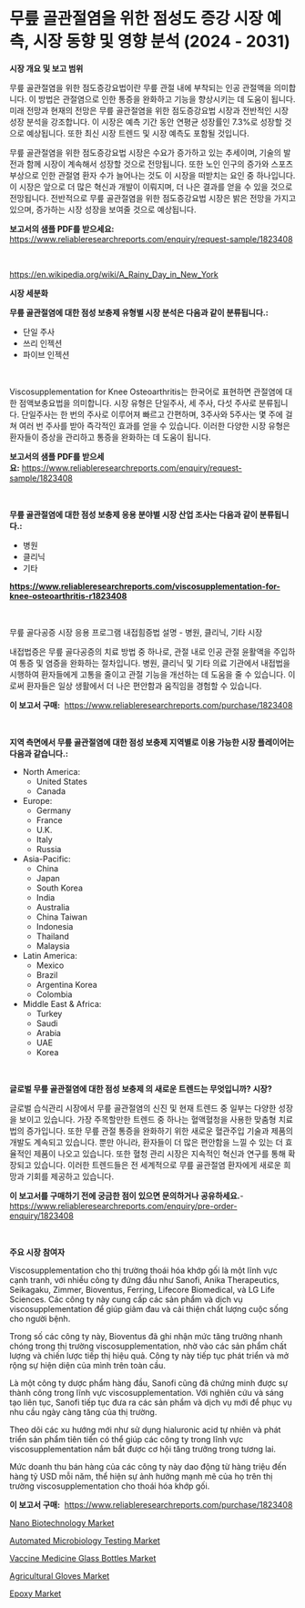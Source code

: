 <p><h1>무릎 골관절염을 위한 점성도 증강 시장 예측, 시장 동향 및 영향 분석 (2024 - 2031)</h1></p><p><strong>시장 개요 및 보고 범위</strong></p>
<p><p>무릎 골관절염을 위한 점도증강요법이란 무릎 관절 내에 부착되는 인공 관절액을 의미합니다. 이 방법은 관절염으로 인한 통증을 완화하고 기능을 향상시키는 데 도움이 됩니다. 미래 전망과 현재의 전망은 무릎 골관절염을 위한 점도증강요법 시장과 전반적인 시장 성장 분석을 강조합니다. 이 시장은 예측 기간 동안 연평균 성장률인 7.3%로 성장할 것으로 예상됩니다. 또한 최신 시장 트렌드 및 시장 예측도 포함될 것입니다.</p><p>무릎 골관절염을 위한 점도증강요법 시장은 수요가 증가하고 있는 추세이며, 기술의 발전과 함께 시장이 계속해서 성장할 것으로 전망됩니다. 또한 노인 인구의 증가와 스포츠 부상으로 인한 관절염 환자 수가 늘어나는 것도 이 시장을 떠받치는 요인 중 하나입니다. 이 시장은 앞으로 더 많은 혁신과 개발이 이뤄지며, 더 나은 결과를 얻을 수 있을 것으로 전망됩니다. 전반적으로 무릎 골관절염을 위한 점도증강요법 시장은 밝은 전망을 가지고 있으며, 증가하는 시장 성장을 보여줄 것으로 예상됩니다.</p></p>
<p><strong>보고서의 샘플 PDF를 받으세요:</strong> <a href="https://www.reliableresearchreports.com/enquiry/request-sample/1823408">https://www.reliableresearchreports.com/enquiry/request-sample/1823408</a></p>
<p>&nbsp;</p>
<p><a href="https://en.wikipedia.org/wiki/A_Rainy_Day_in_New_York">https://en.wikipedia.org/wiki/A_Rainy_Day_in_New_York</a></p>
<p><strong>시장 세분화</strong></p>
<p><strong>무릎 골관절염에 대한 점성 보충제 유형별 시장 분석은 다음과 같이 분류됩니다.:</strong></p>
<p><ul><li>단일 주사</li><li>쓰리 인젝션</li><li>파이브 인젝션</li></ul></p>
<p>&nbsp;</p>
<p><p>Viscosupplementation for Knee Osteoarthritis는 한국어로 표현하면 관절염에 대한 점액보충요법을 의미합니다. 시장 유형은 단일주사, 세 주사, 다섯 주사로 분류됩니다. 단일주사는 한 번의 주사로 이루어져 빠르고 간편하며, 3주사와 5주사는 몇 주에 걸쳐 여러 번 주사를 받아 즉각적인 효과를 얻을 수 있습니다. 이러한 다양한 시장 유형은 환자들이 증상을 관리하고 통증을 완화하는 데 도움이 됩니다.</p></p>
<p><strong>보고서의 샘플 PDF를 받으세요:</strong>&nbsp;<a href="https://www.reliableresearchreports.com/enquiry/request-sample/1823408">https://www.reliableresearchreports.com/enquiry/request-sample/1823408</a></p>
<p>&nbsp;</p>
<p><strong> 무릎 골관절염에 대한 점성 보충제 응용 분야별 시장 산업 조사는 다음과 같이 분류됩니다.:</strong></p>
<p><ul><li>병원</li><li>클리닉</li><li>기타</li></ul></p>
<p><strong><a href="https://www.reliableresearchreports.com/viscosupplementation-for-knee-osteoarthritis-r1823408">https://www.reliableresearchreports.com/viscosupplementation-for-knee-osteoarthritis-r1823408</a></strong></p>
<p>&nbsp;</p>
<p><p>무릎 골다공증 시장 응용 프로그램 내접힘증법 설명 - 병원, 클리닉, 기타 시장</p><p>내접법증은 무릎 골다공증의 치료 방법 중 하나로, 관절 내로 인공 관절 윤활액을 주입하여 통증 및 염증을 완화하는 절차입니다. 병원, 클리닉 및 기타 의료 기관에서 내접법을 시행하여 환자들에게 고통을 줄이고 관절 기능을 개선하는 데 도움을 줄 수 있습니다. 이로써 환자들은 일상 생활에서 더 나은 편안함과 움직임을 경험할 수 있습니다.</p></p>
<p><strong>이 보고서 구매:</strong>&nbsp; <a href="https://www.reliableresearchreports.com/purchase/1823408">https://www.reliableresearchreports.com/purchase/1823408</a></p>
<p>&nbsp;</p>
<p><strong>지역 측면에서 무릎 골관절염에 대한 점성 보충제 지역별로 이용 가능한 시장 플레이어는 다음과 같습니다.:</strong></p>
<p><ul>
    <li>
        North America:
        <ul>
            <li>United States</li>
            <li>Canada</li>
        </ul>
    </li>
    <li>
        Europe:
        <ul>
            <li>Germany</li>
            <li>France</li>
            <li>U.K.</li>
            <li>Italy</li>
            <li>Russia</li>
        </ul>
    </li>
    <li>
        Asia-Pacific:
        <ul>
            <li>China</li>
            <li>Japan</li>
            <li>South Korea</li>
            <li>India</li>
            <li>Australia</li>
            <li>China Taiwan</li>
            <li>Indonesia</li>
            <li>Thailand</li>
            <li>Malaysia</li>
        </ul>
    </li>
    <li>
        Latin America:
        <ul>
            <li>Mexico</li>
            <li>Brazil</li>
            <li>Argentina Korea</li>
            <li>Colombia</li>
        </ul>
    </li>
    <li>
        Middle East & Africa:
        <ul>
            <li>Turkey</li>
            <li>Saudi</li>
            <li>Arabia</li>
            <li>UAE</li>
            <li>Korea</li>
        </ul>
    </li>
    </ul></p>
<p>&nbsp;</p>
<p><strong>글로벌 무릎 골관절염에 대한 점성 보충제 의 새로운 트렌드는 무엇입니까? 시장?</strong></p>
<p><p>글로벌 습식관리 시장에서 무릎 골관절염의 신진 및 현재 트렌드 중 일부는 다양한 성장을 보이고 있습니다. 가장 주목할만한 트렌드 중 하나는 혈액혈청을 사용한 맞춤형 치료법의 증가입니다. 또한 무릎 관절 통증을 완화하기 위한 새로운 혈관주입 기술과 제품의 개발도 계속되고 있습니다. 뿐만 아니라, 환자들이 더 많은 편안함을 느낄 수 있는 더 효율적인 제품이 나오고 있습니다. 또한 혈청 관리 시장은 지속적인 혁신과 연구를 통해 확장되고 있습니다. 이러한 트렌드들은 전 세계적으로 무릎 골관절염 환자에게 새로운 희망과 기회를 제공하고 있습니다.</p></p>
<p><strong>이 보고서를 구매하기 전에 궁금한 점이 있으면 문의하거나 공유하세요.</strong>- <a href="https://www.reliableresearchreports.com/enquiry/pre-order-enquiry/1823408">https://www.reliableresearchreports.com/enquiry/pre-order-enquiry/1823408</a></p>
<p>&nbsp;</p>
<p><strong>주요 시장 참여자</strong></p>
<p><p>Viscosupplementation cho thị trường thoái hóa khớp gối là một lĩnh vực cạnh tranh, với nhiều công ty đứng đầu như Sanofi, Anika Therapeutics, Seikagaku, Zimmer, Bioventus, Ferring, Lifecore Biomedical, và LG Life Sciences. Các công ty này cung cấp các sản phẩm và dịch vụ viscosupplementation để giúp giảm đau và cải thiện chất lượng cuộc sống cho người bệnh.</p><p>Trong số các công ty này, Bioventus đã ghi nhận mức tăng trưởng nhanh chóng trong thị trường viscosupplementation, nhờ vào các sản phẩm chất lượng và chiến lược tiếp thị hiệu quả. Công ty này tiếp tục phát triển và mở rộng sự hiện diện của mình trên toàn cầu.</p><p>Là một công ty dược phẩm hàng đầu, Sanofi cũng đã chứng minh được sự thành công trong lĩnh vực viscosupplementation. Với nghiên cứu và sáng tạo liên tục, Sanofi tiếp tục đưa ra các sản phẩm và dịch vụ mới để phục vụ nhu cầu ngày càng tăng của thị trường.</p><p>Theo dõi các xu hướng mới như sử dụng hialuronic acid tự nhiên và phát triển sản phẩm tiên tiến có thể giúp các công ty trong lĩnh vực viscosupplementation nắm bắt được cơ hội tăng trưởng trong tương lai.</p><p>Mức doanh thu bán hàng của các công ty này dao động từ hàng triệu đến hàng tỷ USD mỗi năm, thể hiện sự ảnh hưởng mạnh mẽ của họ trên thị trường viscosupplementation cho thoái hóa khớp gối.</p></p>
<p><strong>이 보고서 구매:</strong>&nbsp;&nbsp;<a href="https://www.reliableresearchreports.com/purchase/1823408">https://www.reliableresearchreports.com/purchase/1823408</a></p>
<p><p><a href="https://issuu.com/reportprime-2/docs/nano-biotechnology-market-size-2030.pptx">Nano Biotechnology Market</a></p><p><a href="https://issuu.com/reportprime-2/docs/automated-microbiology-testing-market-size-2030.pp">Automated Microbiology Testing Market</a></p><p><a href="https://medium.com/@lawrencekelley6262/vaccine-medicine-glass-bottles-market-a-global-and-regional-analysis-focus-on-region-0cec74852714">Vaccine Medicine Glass Bottles Market</a></p><p><a href="https://github.com/luckyshygirl/Market-Research-Report-List-5/blob/main/agricultural-gloves-market.md">Agricultural Gloves Market</a></p><p><a href="https://www.linkedin.com/pulse/epoxy-market-trends-focusing-insight-forecast-analysis-2024-mag4e?trackingId=drt6Q4bMjUbQsJ7usqlh1A%3D%3D">Epoxy Market</a></p></p>
